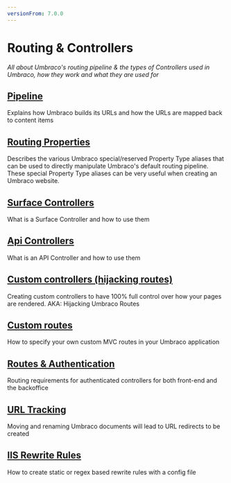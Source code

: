 ```yaml
---
versionFrom: 7.0.0
---
```


# Routing & Controllers

_All about Umbraco's routing pipeline & the types of Controllers used in Umbraco, how they work and what they are used for_

## [Pipeline](Request-Pipeline/index.md)
Explains how Umbraco builds its URLs and how the URLs are mapped back to content items

## [Routing Properties](routing-properties.md)
Describes the various Umbraco special/reserved Property Type aliases that can be used to directly manipulate Umbraco's default routing pipeline. These special Property Type aliases can be very useful when creating an Umbraco website.

## [Surface Controllers](surface-controllers.md)
What is a Surface Controller and how to use them

## [Api Controllers](WebApi/index.md)
What is an API Controller and how to use them

## [Custom controllers (hijacking routes)](custom-controllers.md)
Creating custom controllers to have 100% full control over how your pages are rendered. AKA: Hijacking Umbraco Routes

## [Custom routes](custom-routes.md)
How to specify your own custom MVC routes in your Umbraco application

## [Routes & Authentication](Authorized/index.md)
Routing requirements for authenticated controllers for both front-end and the backoffice

## [URL Tracking](URL-Tracking/index.md)
Moving and renaming Umbraco documents will lead to URL redirects to be created

## [IIS Rewrite Rules](IISRewriteRules/index.md)
How to create static or regex based rewrite rules with a config file
